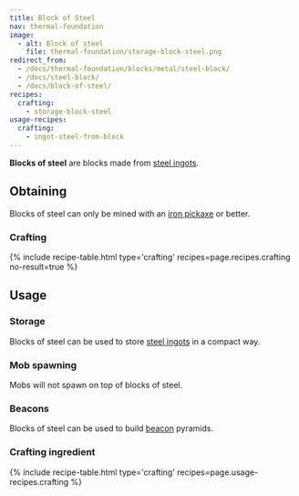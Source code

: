```yaml
---
title: Block of Steel
nav: thermal-foundation
image:
  - alt: Block of steel
    file: thermal-foundation/storage-block-steel.png
redirect_from:
  - /docs/thermal-foundation/blocks/metal/steel-block/
  - /docs/steel-block/
  - /docs/block-of-steel/
recipes:
  crafting:
    - storage-block-steel
usage-recipes:
  crafting:
    - ingot-steel-from-block
---
```


**Blocks of steel** are blocks made from [steel ingots](/docs/steel-ingot/).


Obtaining
---------

Blocks of steel can only be mined with an [iron
pickaxe](https://minecraft.gamepedia.com/Pickaxe) or better.

### Crafting
{% include recipe-table.html type='crafting' recipes=page.recipes.crafting no-result=true %}


Usage
-----

### Storage
Blocks of steel can be used to store [steel ingots](/docs/steel-ingot/) in a
compact way.

### Mob spawning
Mobs will not spawn on top of blocks of steel.

### Beacons
Blocks of steel can be used to build
[beacon](https://minecraft.gamepedia.com/Beacon) pyramids.

### Crafting ingredient
{% include recipe-table.html type='crafting' recipes=page.usage-recipes.crafting %}
